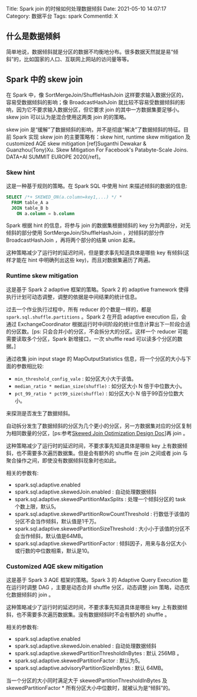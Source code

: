 Title: Spark join 的时候如何处理数据倾斜
Date: 2021-05-10 14:07:17
Category: 数据平台
Tags: spark
CommentId: X


<!-- PELICAN_END_SUMMARY -->


## 什么是数据倾斜

简单地说，数据倾斜就是分区的数据不均衡地分布。很多数据天然就是易“倾斜”的，比如国家的人口、互联网上网站的访问量等等。


## Spark 中的 skew join

在 Spark 中，像 SortMergeJoin/ShuffleHashJoin 这样要求输入数据分区的，容易受数据倾斜的影响；像 BroadcastHashJoin 就比较不容易受数据倾斜的影响，因为它不要求输入数据分区，但它要求 join 的其中一方数据集要足够小。skew join 可以认为是混合使用这两类 join 的的策略。

skew join 是“缓解”了数据倾斜的影响，并不是彻底“解决”了数据倾斜的特征。目前 Spark 实现 skew join 的主要策略有：skew hint, runtime skew mitigation 及 customized AQE skew mitigation [ref]Suganthi Dewakar & Guanzhou(Tony)Xu. Skew Mitigation For Facebook's Patabyte-Scale Joins. DATA+AI SUMMIT EUROPE 2020[/ref]。


### Skew hint

这是一种基于规则的策略。在 Spark SQL 中使用 hint 来描述倾斜的数据的信息:

```sql
SELECT /*+ SKEWED_ON(a.column=key1,...) */ *
  FROM table_A a
  JOIN table_B b
    ON a.column = b.column
```

Spark 根据 hint 的信息，将参与 join 的数据集根据倾斜的 key 分为两部分，对无倾斜的部分使用 SortMergeJoin/ShuffleHashJoin ，对倾斜的部分作 BroadcastHashJoin ，再将两个部分的结果 union 起来。

这种策略减少了运行时的延迟时间，但是要求事先知道具体是哪些 key 有倾斜(这样才能在 hint 中明确列出这些 key)，而且对数据集遍历了两遍。


### Runtime skew mitigation

这是基于 Spark 2 adaptive 框架的策略。Spark 2 的 adaptive framework 使得执行计划可动态调整，调整的依据是中间结果的统计信息。

过去一个作业执行过程中，所有 reducer 的个数是一样的，都是 `spark.sql.shuffle.partitions` 。Spark 2 在开启 adaptive execution 后，会通过 ExchangeCoordinator 根据运行时中间阶段的统计信息计算出下一阶段合适的分区数。[ps: 只会合并小的分区，不会拆分大的分区。这样一个 reducer 可能需要读取多个分区，Spark 新增接口，一次 shuffle read 可以读多个分区的数据。]

通过收集 join input stage 的 MapOutputStatistics 信息，将一个分区的大小与下面的参数相比较:

+ `min_threshold_config_vale` : 如分区大小大于该值。
+ `median_ratio * median_size(shuffle)` : 如分区大小 N 倍于中位数大小。
+ `pct_99_ratio * pct99_size(shuffle)` : 如分区大小 N 倍于99百分位数大小。

来探测是否发生了数据倾斜。

自动拆分发生了数据倾斜的分区为几个更小的分区，另一方数据集对应的分区复制为相同数量的分区，[ps:参考<a href="https://docs.google.com/document/d/1NkXN-ck8jUOS0COz3f8LUW5xzF8j9HFjoZXWGGX2HAg/edit#heading=h.60dh8l6nvck" target="_blank">Skewed Join Optimization Design Doc</a>]再 join 。

这种策略减少了运行时的延迟时间，不要求事先知道具体是哪些 key 上有数据倾斜，也不需要多次遍历数据集。但是会有额外的 shuffle 在 join 之间或者 join 与聚合操作之间，即使没有数据倾斜现象时也如此。


相关的参数有:

+ spark.sql.adaptive.enabled
+ spark.sql.adaptive.skewedJoin.enabled  : 自动处理数据倾斜
+ spark.sql.adaptive.skewedPartitionMaxSplits : 处理一个倾斜分区的 task 个数上限，默认5。
+ spark.sql.adaptive.skewedPartitionRowCountThreshold : 行数低于该值的分区不会当作倾斜，默认值是1千万。
+ spark.sql.adaptive.skewedPartitionSizeThreshold : 大小小于该值的分区不会当作倾斜，默认值是64MB。
+ spark.sql.adaptive.skewedPartitionFactor : 倾斜因子，用来与各分区大小或行数的中位数相乘，默认是10。


### Customized AQE skew mitigation

这是基于 Spark 3 AQE 框架的策略。Spark 3 的 Adaptive Query Execution 能在运行时调整 DAG ，主要是动态合并 shuffle 分区，动态调整 join 策略，动态优化数据倾斜的 join 。

这种策略减少了运行时的延迟时间，不要求事先知道具体是哪些 key 上有数据倾斜，也不需要多次遍历数据集。没有数据倾斜时不会有额外的 shuffle 。


相关的参数有:

+ spark.sql.adaptive.enabled
+ spark.sql.adaptive.skewedJoin.enabled  : 自动处理数据倾斜
+ spark.sql.adaptive.skewedPartitionThresholdInBytes : 默认 256MB 。
+ spark.sql.adaptive.skewedPartitionFactor : 默认为5。
+ spark.sql.adaptive.advisoryPartitionSizeInBytes : 默认 64MB。

当一个分区的大小同时满足大于 skewedPartitionThresholdInBytes 及 skewedPartitionFactor * 所有分区大小中位数时，就被认为是“倾斜”的。


